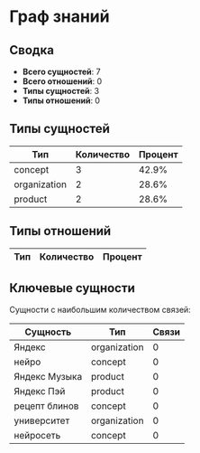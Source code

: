 # Граф знаний

## Сводка

- **Всего сущностей**: 7
- **Всего отношений**: 0
- **Типы сущностей**: 3
- **Типы отношений**: 0

## Типы сущностей

| Тип | Количество | Процент |
|------|-------|------------|
| concept | 3 | 42.9% |
| organization | 2 | 28.6% |
| product | 2 | 28.6% |

## Типы отношений

| Тип | Количество | Процент |
|------|-------|------------|

## Ключевые сущности

Сущности с наибольшим количеством связей:

| Сущность | Тип | Связи |
|--------|------|-------------|
| Яндекс | organization | 0 |
| нейро | concept | 0 |
| Яндекс Музыка | product | 0 |
| Яндекс Пэй | product | 0 |
| рецепт блинов | concept | 0 |
| университет | organization | 0 |
| нейросеть | concept | 0 |

